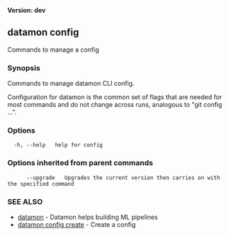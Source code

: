 **Version: dev**

## datamon config

Commands to manage a config

### Synopsis

Commands to manage datamon CLI config.

Configuration for datamon is the common set of flags that are needed for most commands and do not change across runs,
analogous to "git config ...". 

### Options

```
  -h, --help   help for config
```

### Options inherited from parent commands

```
      --upgrade   Upgrades the current version then carries on with the specified command
```

### SEE ALSO

* [datamon](datamon.md)	 - Datamon helps building ML pipelines
* [datamon config create](datamon_config_create.md)	 - Create a config

